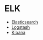 # ELK
- [Elasticsearch](https://www.elastic.co/jp/products/elasticsearch)
- [Logstash](https://www.elastic.co/jp/products/logstash)
- [Kibana](https://www.elastic.co/jp/products/kibana)

